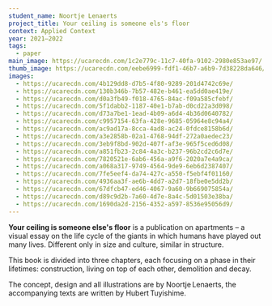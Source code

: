 ```yaml
---
student_name: Noortje Lenaerts
project_title: Your ceiling is someone els's floor
context: Applied Context
year: 2021—2022
tags:
  - paper
main_image: https://ucarecdn.com/1c2e779c-11c7-40fa-9102-2980e853ae97/
thumb_image: https://ucarecdn.com/eebe6999-fdf1-46b7-a6b9-7d38228da646/
images:
  - https://ucarecdn.com/4b129dd8-d7b5-4f80-9289-201d4742c69e/
  - https://ucarecdn.com/130b346b-7b57-482e-b461-ea5dd0ae419e/
  - https://ucarecdn.com/d0a3fb49-f018-4765-84ac-f09a585cfebf/
  - https://ucarecdn.com/5f1dabb2-1187-40e1-b7ab-d0cd22a3d098/
  - https://ucarecdn.com/d73a7be1-1ead-4b09-a6d4-4b36d0640782/
  - https://ucarecdn.com/c9957154-63fa-428e-9685-05964e8c94a4/
  - https://ucarecdn.com/ac9ad17a-8cca-4ad8-ac24-0fdce8158b6d/
  - https://ucarecdn.com/a3e2858b-02a1-4768-94df-272a0aedec23/
  - https://ucarecdn.com/3eb9f8bd-902d-407f-af3e-965f5ced6d08/
  - https://ucarecdn.com/a851fb23-2c84-4a3c-b237-96b2cd2c6d7e/
  - https://ucarecdn.com/7820521e-6ab6-456a-a9f6-2020a7e4a9ca/
  - https://ucarecdn.com/a068a317-9749-4564-9de9-6eb6d2387407/
  - https://ucarecdn.com/7fe5eef4-da74-427c-a550-f5ebf4f01160/
  - https://ucarecdn.com/4936aa3f-ae6b-4dd7-a2d7-18fbe0e5dd2b/
  - https://ucarecdn.com/67dfcb47-ed46-4067-9a60-9b669075854a/
  - https://ucarecdn.com/d89c9d2b-7a60-4d7e-8a4c-5d01503e38ba/
  - https://ucarecdn.com/1690da2d-2156-4352-a597-8536e95056d9/
---
```

**Your ceiling is someone else's floor** is a publication  on apartments – a visual essay on the life cycle of the giants in which humans have played out many lives. Different only in size and culture, similar in structure.

This book is divided into three chapters, each focusing on a phase in their lifetimes: construction, living on top of each other, demolition and decay.

The concept, design and all illustrations are by Noortje Lenaerts, the accompanying texts are written by Hubert Tuyishime.
